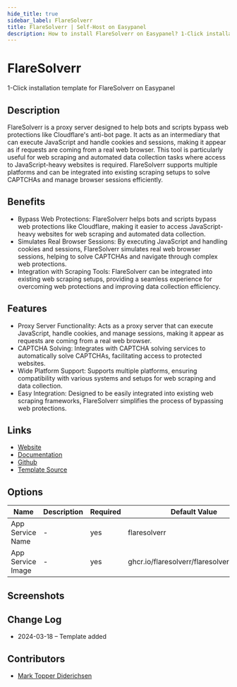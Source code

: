 ```yaml
---
hide_title: true
sidebar_label: FlareSolverr
title: FlareSolverr | Self-Host on Easypanel
description: How to install FlareSolverr on Easypanel? 1-Click installation template for FlareSolverr on Easypanel
---
```


<!-- generated -->

# FlareSolverr

1-Click installation template for FlareSolverr on Easypanel

## Description

FlareSolverr is a proxy server designed to help bots and scripts bypass web protections like Cloudflare&#39;s anti-bot page. It acts as an intermediary that can execute JavaScript and handle cookies and sessions, making it appear as if requests are coming from a real web browser. This tool is particularly useful for web scraping and automated data collection tasks where access to JavaScript-heavy websites is required. FlareSolverr supports multiple platforms and can be integrated into existing scraping setups to solve CAPTCHAs and manage browser sessions efficiently.

## Benefits

- Bypass Web Protections: FlareSolverr helps bots and scripts bypass web protections like Cloudflare, making it easier to access JavaScript-heavy websites for web scraping and automated data collection.
- Simulates Real Browser Sessions: By executing JavaScript and handling cookies and sessions, FlareSolverr simulates real web browser sessions, helping to solve CAPTCHAs and navigate through complex web protections.
- Integration with Scraping Tools: FlareSolverr can be integrated into existing web scraping setups, providing a seamless experience for overcoming web protections and improving data collection efficiency.

## Features

- Proxy Server Functionality: Acts as a proxy server that can execute JavaScript, handle cookies, and manage sessions, making it appear as requests are coming from a real web browser.
- CAPTCHA Solving: Integrates with CAPTCHA solving services to automatically solve CAPTCHAs, facilitating access to protected websites.
- Wide Platform Support: Supports multiple platforms, ensuring compatibility with various systems and setups for web scraping and data collection.
- Easy Integration: Designed to be easily integrated into existing web scraping frameworks, FlareSolverr simplifies the process of bypassing web protections.

## Links

- [Website](https://github.com/FlareSolverr/FlareSolverr)
- [Documentation](https://github.com/FlareSolverr/FlareSolverr/wiki)
- [Github](https://github.com/FlareSolverr/FlareSolverr)
- [Template Source](https://github.com/easypanel-io/templates/tree/main/templates/flaresolverr)

## Options

Name | Description | Required | Default Value
-|-|-|-
App Service Name | - | yes | flaresolverr
App Service Image | - | yes | ghcr.io/flaresolverr/flaresolverr:v3.3.21

## Screenshots


## Change Log

- 2024-03-18 – Template added

## Contributors

- [Mark Topper Diderichsen](https://github.com/marktopper)
